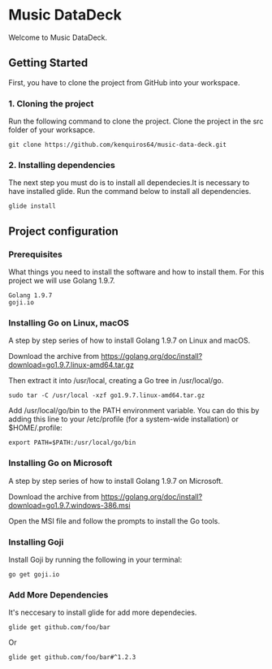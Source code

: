 # Music DataDeck

Welcome to Music DataDeck. 

## Getting Started

First, you have to clone the project from GitHub into your workspace.

### 1. Cloning the project

Run the following command to clone the project. Clone the project in the src folder of your worksapce.

```
git clone https://github.com/kenquiros64/music-data-deck.git
```

### 2. Installing dependencies

The next step you must do is to install all dependecies.It is necessary to have installed glide. Run the command below to install all dependencies.

```
glide install
```

## Project configuration

### Prerequisites

What things you need to install the software and how to install them. For this project we will use Golang 1.9.7.

```
Golang 1.9.7
goji.io
```

### Installing Go on Linux, macOS

A step by step series of how to install Golang 1.9.7 on Linux and macOS.

Download the archive from https://golang.org/doc/install?download=go1.9.7.linux-amd64.tar.gz

Then extract it into /usr/local, creating a Go tree in /usr/local/go.

```
sudo tar -C /usr/local -xzf go1.9.7.linux-amd64.tar.gz
```

Add /usr/local/go/bin to the PATH environment variable. You can do this by adding this line to your /etc/profile (for a system-wide installation) or $HOME/.profile:

```
export PATH=$PATH:/usr/local/go/bin
```

### Installing Go on Microsoft

A step by step series of how to install Golang 1.9.7 on Microsoft.

Download the archive from https://golang.org/doc/install?download=go1.9.7.windows-386.msi

Open the MSI file and follow the prompts to install the Go tools.

### Installing Goji

Install Goji by running the following in your terminal:

```
go get goji.io
```

### Add More Dependencies 

It's neccesary to install glide for add more dependecies.

```
glide get github.com/foo/bar
```

Or

```
glide get github.com/foo/bar#^1.2.3
```

